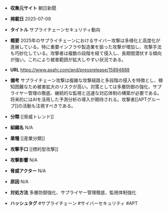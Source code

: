 - **収集元サイト**
朝日新聞

- **掲載日**
2025-07-09

- **タイトル**
サプライチェーンセキュリティ動向

- **概要**
2025年のサプライチェーンにおけるサイバー攻撃は多様化と高度化が進展している。特に重要インフラや製造業を狙った攻撃が増加し、攻撃手法も巧妙化している。攻撃者は複数の段階を経て侵入し、長期間潜伏する傾向が強い。これにより被害範囲が拡大しやすい状況である。

- **URL**
https://www.asahi.com/and/pressrelease/15894888

- **備考**
サプライチェーン攻撃は複雑な攻撃経路と多段階の侵入を特徴とし、検知困難なため被害拡大のリスクが高い。対策としては多層防御の強化、サプライヤー管理の徹底、継続的な監視と迅速な対応体制の構築が必要である。将来的にはAIを活用した予測分析の導入が期待される。攻撃者[[APTグループ]]の活動も注視すべきである。

- **分類**
[[脅威トレンド]]

- **組織名**
N/A

- **業種**
[[産業分類]]

- **攻撃手口**
[[標的型攻撃]]

- **攻撃影響**
N/A

- **脅威アクター**
N/A

- **原因**
N/A

- **対処方法**
多層防御強化、サプライヤー管理徹底、監視体制強化

- **ハッシュタグ**
#サプライチェーン #サイバーセキュリティ #APT
